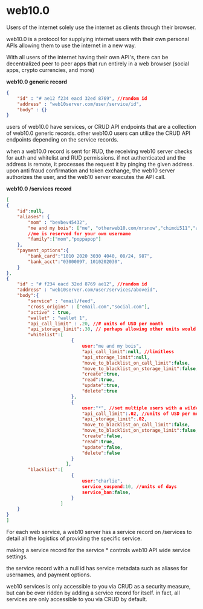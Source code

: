 # web10.0
Users of the internet solely use the internet as clients through their browser. 

web10.0 is a protocol for supplying internet users with their own personal APIs allowing them to use the internet in a new way.

With all users of the internet having their own API's, there can be decentralized peer to peer apps that run entirely in a web browser  (social apps, crypto currencies, and more)

**web10.0 generic record**

```json
{
	"id" : "# ae12 f234 eacd 32ed 8769", //random id
	"address" : "web10server.com/user/service/id",
	"body" : {}
}
```

users of web10.0 have services, or CRUD API endpoints that are a collection of web10.0 generic records. other web10.0 users can utilize the CRUD API endpoints depending on the service records.

when a web10.0 record is sent for RUD, the receiving web10 server checks for auth and whitelist and RUD permissions. if not authenticated and the address is remote, it processes the request it by pinging the given address. upon anti fraud confirmation and token exchange, the web10 server authorizes the user, and  the web10 server executes the API call.

**web10.0 /services record**

```json
[
{
    "id":null,
    "aliases": {
        "mom" : "bevbev45432",
        "me and my bois": ["me", "otherweb10.com/mrsnow","chimdi511","alex333"],
        //me is reserved for your own username
        "family":["mom","poppapop"]
    },
    "payment_options":{
        "bank_card":"1010 2020 3030 4040, 08/24, 987",
        "bank_acct":"03000097, 1010202030",
    }    
},
{
    "id" : "# f234 eacd 32ed 8769 ae12", //random id
    "address" : "web10server.com/user/services/aboveid",
    "body":{
        "service" : "email/feed",
        "cross_origins" : ["email.com","social.com"],
        "active" : true,
        "wallet" : "wallet 1",
        "api_call_limit" : .20, //# units of USD per month
        "api_storage_limit":.30, // perhaps allowing other units would be good
        "whitelist":[
            		  	{
                            user:"me and my bois",
                            "api_call_limit":null, //limitless
                            "api_storage_limit":null,
                            "move_to_blacklist_on_call_limit":false, 
                            "move_to_blacklist_on_storage_limit":false, 
                            "create":true,
                            "read":true,
                            "update":true,
                            "delete":true
                        },
                        {
                            user:"*", //set multiple users with a wildcard
                            "api_call_limit":.02, //units of USD per month
                            "api_storage_limit":.02,
                            "move_to_blacklist_on_call_limit":false, 
                            "move_to_blacklist_on_storage_limit":false, 
                            "create":false,
                            "read":true,
                            "update":false,
                            "delete":false
                        }
                      ],
        "blacklist":[
                        {
                        	user:"charlie",
                            service_suspend:10, //units of days
                            service_ban:false,
                        }
        			]
    }
}
]
```

For each web service, a web10 server has a service record on /services to detail all the logistics of providing the specific service.

making a service record for the service * controls web10 API wide service settings.

the service record with a null id has service metadata such as aliases for usernames, and payment options. 

web10 services is only accessible to you via CRUD as a security measure, but can be over ridden by adding a service record for itself. in fact, all services are only accessible to you via CRUD by default.
